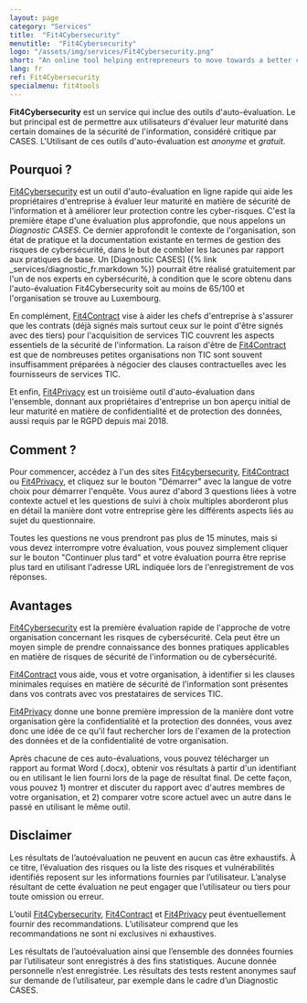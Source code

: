 ```yaml
---
layout: page
category: "Services"
title:  "Fit4Cybersecurity"
menutitle:  "Fit4Cybersecurity"
logo: "/assets/img/services/Fit4Cybersecurity.png"
short: "An online tool helping entrepreneurs to move towards a better cybersecurity strategy."
lang: fr
ref: Fit4Cybersecurity
specialmenu: fit4tools
---
```


**Fit4Cybersecurity** est un service qui inclue des outils d'auto-évaluation. Le but principal est de permettre aux utilisateurs d'évaluer leur maturité dans certain domaines de la sécurité de l'information, considéré critique par CASES. L'Utilisant de ces outils d'auto-évaluation est _anonyme_ et _gratuit_.

## Pourquoi ?

[Fit4Cybersecurity](https://fit4cybersecurity.cases.lu) est un outil d'auto-évaluation en ligne rapide qui aide les propriétaires d'entreprise à évaluer leur maturité en matière de sécurité de l'information et à améliorer leur protection contre les cyber-risques. C'est la première étape d'une évaluation plus approfondie, que nous appelons un _Diagnostic CASES_. Ce dernier approfondit le contexte de l'organisation, son état de pratique et la documentation existante en termes de gestion des risques de cybersécurité, dans le but de combler les lacunes par rapport aux pratiques de base. Un [Diagnostic CASES] ({% link _services/diagnostic_fr.markdown %}) pourrait être réalisé gratuitement par l'un de nos experts en cybersécurité, à condition que le score obtenu dans l'auto-évaluation Fit4Cybersecurity soit au moins de 65/100 et l'organisation se trouve au Luxembourg.

En complément, [Fit4Contract](https://contract.cases.lu) vise à aider les chefs d'entreprise à s'assurer que les contrats (déjà signés mais surtout ceux sur le point d'être signés avec des tiers) pour l'acquisition de services TIC couvrent les aspects essentiels de la sécurité de l'information. La raison d'être de [Fit4Contract](https://contract.cases.lu) est que de nombreuses petites organisations non TIC sont souvent insuffisamment préparées à négocier des clauses contractuelles avec les fournisseurs de services TIC.

Et enfin, [Fit4Privacy](https://fit4privacy.cases.lu) est un troisième outil d'auto-évaluation dans l'ensemble, donnant aux propriétaires d'entreprise un bon aperçu initial de leur maturité en matière de confidentialité et de protection des données, aussi requis par le RGPD depuis mai 2018.


## Comment ?

Pour commencer, accédez à l'un des sites [Fit4cybersecurity](https://fit4cybersecurity.cases.lu), [Fit4Contract](https://contract.cases.lu) ou [Fit4Privacy](https://fit4privacy.cases.lu), et cliquez sur le bouton "Démarrer" avec la langue de votre choix pour démarrer l'enquête. Vous aurez d'abord 3 questions liées à votre contexte actuel et les questions de suivi à choix multiples aborderont plus en détail la manière dont votre entreprise gère les différents aspects liés au sujet du questionnaire.

Toutes les questions ne vous prendront pas plus de 15 minutes, mais si vous devez interrompre votre évaluation, vous pouvez simplement cliquer sur le bouton "Continuer plus tard" et votre évaluation pourra être reprise plus tard en utilisant l'adresse URL indiquée lors de l'enregistrement de vos réponses.

## Avantages

[Fit4Cybersecurity](http://fit4cybersecurity.cases.lu) est la première évaluation rapide de l'approche de votre organisation concernant les risques de cybersécurité. Cela peut être un moyen simple de prendre connaissance des bonnes pratiques applicables en matière de risques de sécurité de l'information ou de cybersécurité.

[Fit4Contract](https://contract.cases.lu) vous aide, vous et votre organisation, à identifier si les clauses minimales requises en matière de sécurité de l'information sont présentes dans vos contrats avec vos prestataires de services TIC.

[Fit4Privacy](https://fit4privacy.cases.lu) donne une bonne première impression de la manière dont votre organisation gère la confidentialité et la protection des données, vous avez donc une idée de ce qu'il faut rechercher lors de l'examen de la protection des données et de la confidentialité de votre organisation.

Après chacune de ces auto-évaluations, vous pouvez télécharger un rapport au format Word (.docx), obtenir vos résultats à partir d'un identifiant ou en utilisant le lien fourni lors de la page de résultat final. De cette façon, vous pouvez 1) montrer et discuter du rapport avec d'autres membres de votre organisation, et 2) comparer votre score actuel avec un autre dans le passé en utilisant le même outil.

## Disclaimer

Les résultats de l’autoévaluation ne peuvent en aucun cas être exhaustifs. À ce titre, l’évaluation des risques ou la liste des risques et vulnérabilités identifiés reposent sur les informations fournies par l’utilisateur. L’analyse résultant de cette évaluation ne peut engager que l’utilisateur ou tiers pour toute omission ou erreur.

L’outil [Fit4Cybersecurity](http://fit4cybersecurity.cases.lu), [Fit4Contract](https://contract.cases.lu) et [Fit4Privacy](https://fit4privacy.cases.lu) peut éventuellement fournir des recommandations. L’utilisateur comprend que les recommandations ne sont ni exclusives ni exhaustives.

Les résultats de l’autoévaluation ainsi que l’ensemble des données fournies par l’utilisateur sont enregistrés à des fins statistiques. Aucune donnée personnelle n’est enregistrée. Les résultats des tests restent anonymes  sauf sur demande de l’utilisateur, par exemple dans le cadre d’un Diagnostic CASES.
